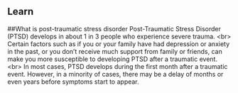 
## Learn

##What is post-traumatic stress disorder
Post-Traumatic Stress Disorder (PTSD) develops in about 1 in 3 people who experience severe trauma.
&lt;br&gt;
Certain factors such as if you or your family have had depression or anxiety in the past, or you don’t receive much support from family or friends, can make you more susceptible to developing PTSD after a traumatic event.
&lt;br&gt;
In most cases, PTSD develops during the first month after a traumatic event. However, in a minority of cases, there may be a delay of months or even years before symptoms start to appear. 